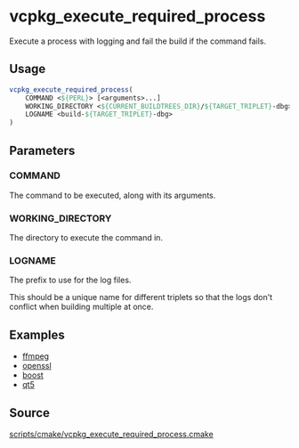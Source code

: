 # vcpkg_execute_required_process

Execute a process with logging and fail the build if the command fails.

## Usage
```cmake
vcpkg_execute_required_process(
    COMMAND <${PERL}> [<arguments>...]
    WORKING_DIRECTORY <${CURRENT_BUILDTREES_DIR}/${TARGET_TRIPLET}-dbg>
    LOGNAME <build-${TARGET_TRIPLET}-dbg>
)
```
## Parameters
### COMMAND
The command to be executed, along with its arguments.

### WORKING_DIRECTORY
The directory to execute the command in.

### LOGNAME
The prefix to use for the log files.

This should be a unique name for different triplets so that the logs don't conflict when building multiple at once.

## Examples

* [ffmpeg](https://github.com/Microsoft/vcpkg/blob/master/ports/ffmpeg/portfile.cmake)
* [openssl](https://github.com/Microsoft/vcpkg/blob/master/ports/openssl/portfile.cmake)
* [boost](https://github.com/Microsoft/vcpkg/blob/master/ports/boost/portfile.cmake)
* [qt5](https://github.com/Microsoft/vcpkg/blob/master/ports/qt5/portfile.cmake)

## Source
[scripts/cmake/vcpkg_execute_required_process.cmake](https://github.com/Microsoft/vcpkg/blob/master/scripts/cmake/vcpkg_execute_required_process.cmake)
